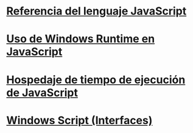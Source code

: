 # [Referencia del lenguaje JavaScript](javascript/javascript-language-reference.md)
# [Uso de Windows Runtime en JavaScript](jswinrt/using-the-windows-runtime-in-javascript.md)
# [Hospedaje de tiempo de ejecución de JavaScript](chakra-hosting/javascript-runtime-hosting.md)
# [Windows Script (Interfaces)](winscript/windows-script-interfaces.md)
